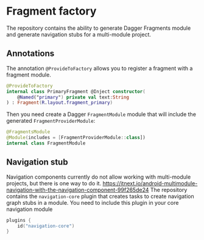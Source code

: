 # Fragment factory
The repository contains the ability to generate Dagger Fragments module and generate navigation stubs for a multi-module project.

## Annotations
The annotation `@ProvideToFactory` allows you to register a fragment with a fragment module.

```kotlin
@ProvideToFactory
internal class PrimaryFragment @Inject constructor(
    @Named("primary") private val text:String
) : Fragment(R.layout.fragment_primary)
```

Then you need create a Dagger `FragmentModule` module that will include the generated `FragmentProviderModule`:
```kotlin
@FragmentsModule
@Module(includes = [FragmentProviderModule::class])
internal class FragmentModule
```

## Navigation stub
Navigation components currently do not allow working with multi-module projects, but there is one way to do it.
https://itnext.io/android-multimodule-navigation-with-the-navigation-component-99f265de24
The repository contains the `navigation-core` plugin that creates tasks to create navigation graph stubs in a module.
You need to include this plugin in your core navigation module
```kotlin
plugins {
    id("navigation-core")
}
```